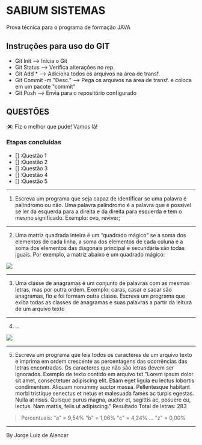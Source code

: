 # SABIUM SISTEMAS
Prova técnica para o programa de formação JAVA

## Instruções para uso do GIT
- Git Init --> Inicia o Git
- Git Status --> Verifica alterações no rep.
- Git Add * --> Adiciona todos os arquivos na área de transf.
- Git Commit -m "Desc." --> Pega os arquivos na área de transf. e coloca em um pacote "commit"
- Git Push --> Envia para o repositório configurado


## QUESTÕES
::x:: Fiz o melhor que pude! Vamos lá!

### Etapas concluídas
- [] :Questão 1
- [] :Questão 2
- [] :Questão 3
- [] :Questão 4
- [] :Questão 5

---

1. Escreva um programa que seja capaz de identificar se uma palavra é palíndromo ou não. Uma palavra palíndromo é a palavra que é possível se ler da esquerda para a direita e da direita para esquerda e tem o mesmo significado. Exemplo: ovo, reviver;

---

2. Uma matriz quadrada inteira é um “quadrado mágico” se a soma dos elementos de cada linha, a soma dos elementos de cada coluna e a soma dos elementos das diagonais principal e secundária são todas iguais.
Por exemplo, a matriz abaixo é um quadrado mágico:
<img src="https://sesuite.sabium.com.br/se/v59510/temp/c07bdb82.png">

---

3. Uma classe de anagramas é um conjunto de palavras com as mesmas letras, mas por outra ordem.
Exemplo: caras, casar e sacar são anagramas, fio e foi formam outra classe.
Escreva um programa que exiba todas as classes de anagramas e suas palavras a partir da leitura de um arquivo texto

---

4. ...

<img src="https://sesuite.sabium.com.br/se/v59510/temp/5a6e3c18.png">

---

5. Escreva um programa que leia todos os caracteres de um arquivo texto e imprima em ordem crescente as percentagens das ocorrências das letras encontradas. Os caracteres que não são letras devem ser ignorados.
Exemplo de texto contido em arquivo txt
"Lorem ipsum dolor sit amet, consectetuer adipiscing elit.
Etiam eget ligula eu lectus lobortis condimentum. Aliquam nonummy auctor massa. Pellentesque habitant morbi tristique senectus et netus et malesuada fames ac turpis egestas. Nulla at risus. Quisque purus magna, auctor et, sagittis ac, posuere eu, lectus. Nam mattis, felis ut adipiscing."
Resultado
Total de letras: 283
> Percentuais:
> "a" = 9,54%
> "b" = 1,06%
> "c" = 4,24%
> ...
> "z" = 0,00%

---
By Jorge Luiz de Alencar

